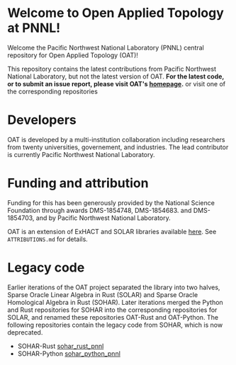 # Welcome to Open Applied Topology at PNNL!

Welcome the Pacific Northwest National Laboratory (PNNL) central repository for Open Applied Topology (OAT)!

This repository contains the latest contributions from Pacific Northwest National Laboratory, but not the latest version of OAT. **For the latest code, or to submit an issue report, please visit OAT's [homepage](https://openappliedtopology.github.io).** or visit one of the corresponding repositories

# Developers

OAT is developed by a multi-institution collaboration including researchers from twenty universities, governement, and industries. The lead contributor is currently Pacific Northwest National Laboratory.

# Funding and attribution

Funding for this has been generously provided by the National Science Foundation through awards DMS-1854748, DMS-1854683. and DMS-1854703, and by Pacific Northwest National Laboratory.

OAT is an extension of ExHACT and SOLAR libraries available [here](https://github.com/ExHACT).  See `ATTRIBUTIONS.md` for details.

# Legacy  code

Earlier iterations of the OAT project separated the library into two halves, Sparse Oracle Linear Algebra in Rust (SOLAR) and Sparse Oracle Homological Algebra in Rust (SOHAR). Later iterations merged the Python and Rust repositories for SOHAR into the corresponding repositories for SOLAR, and renamed these repositories OAT-Rust and OAT-Python. The following repositories contain the legacy code from SOHAR, which is now deprecated.

- SOHAR-Rust [sohar_rust_pnnl](https://github.com/pnnl/sohar_rust_pnnl)
- SOHAR-Python [sohar_python_pnnl](https://github.com/pnnl/sohar_python_pnnl)